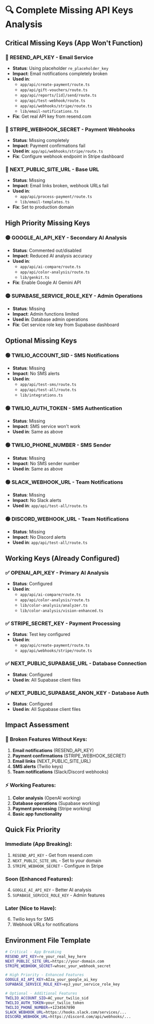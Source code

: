 # 🔍 Complete Missing API Keys Analysis

## Critical Missing Keys (App Won't Function)

### 🔴 **RESEND_API_KEY** - Email Service
- **Status**: Using placeholder `re_placeholder_key`
- **Impact**: Email notifications completely broken
- **Used in**: 
  - `app/api/create-payment/route.ts`
  - `app/api/gift-vouchers/route.ts`
  - `app/api/reports/[id]/send/route.ts`
  - `app/api/test-webhook/route.ts`
  - `app/api/webhooks/stripe/route.ts`
  - `lib/email-notifications.ts`
- **Fix**: Get real API key from resend.com

### 🔴 **STRIPE_WEBHOOK_SECRET** - Payment Webhooks
- **Status**: Missing completely
- **Impact**: Payment confirmations fail
- **Used in**: `app/api/webhooks/stripe/route.ts`
- **Fix**: Configure webhook endpoint in Stripe dashboard

### 🔴 **NEXT_PUBLIC_SITE_URL** - Base URL
- **Status**: Missing
- **Impact**: Email links broken, webhook URLs fail
- **Used in**: 
  - `app/api/process-payment/route.ts`
  - `lib/email-templates.ts`
- **Fix**: Set to production domain

## High Priority Missing Keys

### 🟡 **GOOGLE_AI_API_KEY** - Secondary AI Analysis
- **Status**: Commented out/disabled
- **Impact**: Reduced AI analysis accuracy
- **Used in**: 
  - `app/api/ai-compare/route.ts`
  - `app/api/color-analysis/route.ts`
  - `lib/genkit.ts`
- **Fix**: Enable Google AI Gemini API

### 🟡 **SUPABASE_SERVICE_ROLE_KEY** - Admin Operations
- **Status**: Missing
- **Impact**: Admin functions limited
- **Used in**: Database admin operations
- **Fix**: Get service role key from Supabase dashboard

## Optional Missing Keys

### 🟢 **TWILIO_ACCOUNT_SID** - SMS Notifications
- **Status**: Missing
- **Impact**: No SMS alerts
- **Used in**: 
  - `app/api/test-sms/route.ts`
  - `app/api/test-all/route.ts`
  - `lib/integrations.ts`

### 🟢 **TWILIO_AUTH_TOKEN** - SMS Authentication
- **Status**: Missing
- **Impact**: SMS service won't work
- **Used in**: Same as above

### 🟢 **TWILIO_PHONE_NUMBER** - SMS Sender
- **Status**: Missing
- **Impact**: No SMS sender number
- **Used in**: Same as above

### 🟢 **SLACK_WEBHOOK_URL** - Team Notifications
- **Status**: Missing
- **Impact**: No Slack alerts
- **Used in**: `app/api/test-all/route.ts`

### 🟢 **DISCORD_WEBHOOK_URL** - Team Notifications
- **Status**: Missing
- **Impact**: No Discord alerts
- **Used in**: `app/api/test-all/route.ts`

## Working Keys (Already Configured)

### ✅ **OPENAI_API_KEY** - Primary AI Analysis
- **Status**: Configured
- **Used in**: 
  - `app/api/ai-compare/route.ts`
  - `app/api/color-analysis/route.ts`
  - `lib/color-analysis/analyzer.ts`
  - `lib/color-analysis/vision-enhanced.ts`

### ✅ **STRIPE_SECRET_KEY** - Payment Processing
- **Status**: Test key configured
- **Used in**: 
  - `app/api/create-payment/route.ts`
  - `app/api/webhooks/stripe/route.ts`

### ✅ **NEXT_PUBLIC_SUPABASE_URL** - Database Connection
- **Status**: Configured
- **Used in**: All Supabase client files

### ✅ **NEXT_PUBLIC_SUPABASE_ANON_KEY** - Database Auth
- **Status**: Configured
- **Used in**: All Supabase client files

## Impact Assessment

### 🚨 **Broken Features Without Keys**:
1. **Email notifications** (RESEND_API_KEY)
2. **Payment confirmations** (STRIPE_WEBHOOK_SECRET)
3. **Email links** (NEXT_PUBLIC_SITE_URL)
4. **SMS alerts** (Twilio keys)
5. **Team notifications** (Slack/Discord webhooks)

### ⚡ **Working Features**:
1. **Color analysis** (OpenAI working)
2. **Database operations** (Supabase working)
3. **Payment processing** (Stripe working)
4. **Basic app functionality**

## Quick Fix Priority

### Immediate (App Breaking):
1. `RESEND_API_KEY` - Get from resend.com
2. `NEXT_PUBLIC_SITE_URL` - Set to your domain
3. `STRIPE_WEBHOOK_SECRET` - Configure in Stripe

### Soon (Enhanced Features):
4. `GOOGLE_AI_API_KEY` - Better AI analysis
5. `SUPABASE_SERVICE_ROLE_KEY` - Admin features

### Later (Nice to Have):
6. Twilio keys for SMS
7. Webhook URLs for notifications

## Environment File Template

```bash
# Critical - App Breaking
RESEND_API_KEY=re_your_real_key_here
NEXT_PUBLIC_SITE_URL=https://your-domain.com
STRIPE_WEBHOOK_SECRET=whsec_your_webhook_secret

# High Priority - Enhanced Features  
GOOGLE_AI_API_KEY=AIza_your_google_ai_key
SUPABASE_SERVICE_ROLE_KEY=eyJ_your_service_role_key

# Optional - Additional Features
TWILIO_ACCOUNT_SID=AC_your_twilio_sid
TWILIO_AUTH_TOKEN=your_twilio_token
TWILIO_PHONE_NUMBER=+1234567890
SLACK_WEBHOOK_URL=https://hooks.slack.com/services/...
DISCORD_WEBHOOK_URL=https://discord.com/api/webhooks/...
```